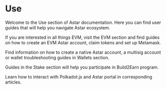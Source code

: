 # Use

Welcome to the Use section of Astar documentation. 
Here you can find user guides that will help you navigate Astar ecosystem. 

If you are interested in all things EVM, visit the EVM section and find guides on how to create an EVM Astar account, claim tokens and set up Metamask. 

Find information on how to create a native Astar account, a multisig account or wallet troubleshooting guides in Wallets section. 

Guides in the Stake section will help you participate in Build2Earn program.

Learn how to interact with Polkadot.js and Astar portal in corresponding articles. 
